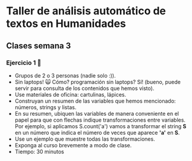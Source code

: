 # Taller de análisis automático de textos en Humanidades

## Clases semana 3

### Ejercicio 1 &#x1F916;

- Grupos de 2 o 3 personas (nadie solo :)).
- Sin laptops! &#x1F640; Cómo? programación sin laptops? Sí! (bueno, puede servir para consulta de los contenidos que hemos visto).
- Use materiales de oficina: cartulinas, lápices.
- Construyan un resumen de las variables que hemos mencionado: números, strings y listas.
- En su resumen, ubiquen las variables de manera conveniente en el papel para que con flechas indique transformaciones entre variables. Por ejemplo, si aplicamos S.count('a') vamos
a transformar el string **S** en un número que indica el número de veces que aparece **'a'** en **S**. 
- Use un ejemplo que muestre todas las transformaciones. 
- Exponga al curso brevemente a modo de clase. 
- Tiempo: 30 minutos